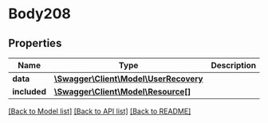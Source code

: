 # Body208

## Properties
Name | Type | Description | Notes
------------ | ------------- | ------------- | -------------
**data** | [**\Swagger\Client\Model\UserRecovery**](UserRecovery.md) |  | [optional] 
**included** | [**\Swagger\Client\Model\Resource[]**](Resource.md) |  | [optional] 

[[Back to Model list]](../../README.md#documentation-for-models) [[Back to API list]](../../README.md#documentation-for-api-endpoints) [[Back to README]](../../README.md)

